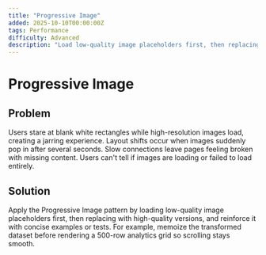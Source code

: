 ```yaml
---
title: "Progressive Image"
added: 2025-10-10T00:00:00Z
tags: Performance
difficulty: Advanced
description: "Load low-quality image placeholders first, then replacing with high-quality versions."
---
```

# Progressive Image

## Problem

Users stare at blank white rectangles while high-resolution images load, creating a jarring experience. Layout shifts occur when images suddenly pop in after several seconds. Slow connections leave pages feeling broken with missing content. Users can't tell if images are loading or failed to load entirely.

## Solution

Apply the Progressive Image pattern by loading low-quality image placeholders first, then replacing with high-quality versions, and reinforce it with concise examples or tests. For example, memoize the transformed dataset before rendering a 500-row analytics grid so scrolling stays smooth.
